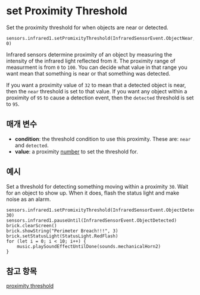 # set Proximity Threshold

Set the proximity threshold for when objects are near or detected.

```sig
sensors.infrared1.setPromixityThreshold(InfraredSensorEvent.ObjectNear, 0)
```

Infrared sensors determine proximity of an object by measuring the intensity of the infrared light reflected from it. The proximity range of measurment is from `0` to `100`. You can decide what value in that range you want mean that something is near or that something was detected.

If you want a proximity value of `32` to mean that a detected object is near, then the `near` threshold is set to that value. If you want any object within a proximity of `95` to cause a detection event, then the `detected` threshold is set to `95`.

## 매개 변수

* **condition**: the threshold condition to use this proximity. These are: `near` and `detected`.
* **value**: a proximity [number](/types/number) to set the threshold for.

## 예시

Set a threshold for detecting something moving within a proximity `30`. Wait for an object to show up. When it does, flash the status light and make noise as an alarm.

```blocks
sensors.infrared1.setPromixityThreshold(InfraredSensorEvent.ObjectDetected, 30)
sensors.infrared1.pauseUntil(InfraredSensorEvent.ObjectDetected)
brick.clearScreen()
brick.showString("Perimeter Breach!!!", 3)
brick.setStatusLight(StatusLight.RedFlash)
for (let i = 0; i < 10; i++) {
    music.playSoundEffectUntilDone(sounds.mechanicalHorn2)
}
```

## 참고 항목

[proximity threshold](/reference/sensors/infrared/proximity-threshold)